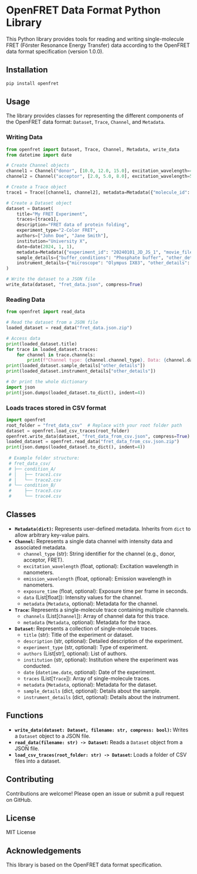# OpenFRET Data Format Python Library

This Python library provides tools for reading and writing single-molecule FRET (Förster Resonance Energy Transfer) data according to the OpenFRET data format specification (version 1.0.0).

## Installation

```bash
pip install openfret
```

## Usage

The library provides classes for representing the different components of the OpenFRET data format: `Dataset`, `Trace`, `Channel`, and `Metadata`.

### Writing Data

```python
from openfret import Dataset, Trace, Channel, Metadata, write_data
from datetime import date

# Create Channel objects
channel1 = Channel("donor", [10.0, 12.0, 15.0], excitation_wavelength=488.0, emission_wavelength=520.0)
channel2 = Channel("acceptor", [2.0, 5.0, 8.0], excitation_wavelength=532.0, emission_wavelength=580.0)

# Create a Trace object
trace1 = Trace([channel1, channel2], metadata=Metadata({"molecule_id": "1"}))

# Create a Dataset object
dataset = Dataset(
    title="My FRET Experiment",
    traces=[trace1],
    description="FRET data of protein folding",
    experiment_type="2-Color FRET",
    authors=["John Doe", "Jane Smith"],
    institution="University X",
    date=date(2024, 1, 1),
    metadata=Metadata({"experiment_id": "20240101_JD_JS_1", "movie_file": "20240101_CoolExperiment.TIF"}),
    sample_details={"buffer_conditions": "Phosphate buffer", "other_details": Metadata({"ph": 7.4})}, #Example of nested metadata
    instrument_details={"microscope": "Olympus IX83", "other_details": Metadata({"objective": "60x oil 1.5 NA"})}, #Example of nested metadata
)

# Write the dataset to a JSON file
write_data(dataset, "fret_data.json", compress=True)
```

### Reading Data

```python
from openfret import read_data

# Read the dataset from a JSON file
loaded_dataset = read_data("fret_data.json.zip")

# Access data
print(loaded_dataset.title)
for trace in loaded_dataset.traces:
    for channel in trace.channels:
        print(f"Channel type: {channel.channel_type}, Data: {channel.data}")
print(loaded_dataset.sample_details["other_details"])
print(loaded_dataset.instrument_details["other_details"])

# Or print the whole dictionary
import json
print(json.dumps(loaded_dataset.to_dict(), indent=4))
```

### Loads traces stored in CSV format
```python
import openfret
root_folder = "fret_data_csv"  # Replace with your root folder path
dataset = openfret.load_csv_traces(root_folder)
openfret.write_data(dataset, "fret_data_from_csv.json", compress=True)
loaded_dataset = openfret.read_data("fret_data_from_csv.json.zip")
print(json.dumps(loaded_dataset.to_dict(), indent=4))
 
 # Example folder structure:
 # fret_data_csv/
 # ├── condition_A/
 # │   ├── trace1.csv
 # │   └── trace2.csv
 # └── condition_B/
 #     ├── trace3.csv
 #     └── trace4.csv
```


## Classes

*   **`Metadata(dict)`:** Represents user-defined metadata. Inherits from `dict` to allow arbitrary key-value pairs.
*   **`Channel`:** Represents a single data channel with intensity data and associated metadata.
    *   `channel_type` (str): String identifier for the channel (e.g., donor, acceptor, FRET).
    *   `excitation_wavelength` (float, optional): Excitation wavelength in nanometers.
    *   `emission_wavelength` (float, optional): Emission wavelength in nanometers.
    *   `exposure_time` (float, optional): Exposure time per frame in seconds.
    *   `data` (List[float]): Intensity values for the channel.
    *   `metadata` (`Metadata`, optional): Metadata for the channel.
*   **`Trace`:** Represents a single-molecule trace containing multiple channels.
    *   `channels` (List[`Channel`]): Array of channel data for this trace.
    *   `metadata` (`Metadata`, optional): Metadata for the trace.
*   **`Dataset`:** Represents a collection of single-molecule traces.
    *   `title` (str): Title of the experiment or dataset.
    *   `description` (str, optional): Detailed description of the experiment.
    *   `experiment_type` (str, optional): Type of experiment.
    *   `authors` (List[str], optional): List of authors.
    *   `institution` (str, optional): Institution where the experiment was conducted.
    *   `date` (`datetime.date`, optional): Date of the experiment.
    *   `traces` (List[`Trace`]): Array of single-molecule traces.
    *   `metadata` (`Metadata`, optional): Metadata for the dataset.
    *   `sample_details` (dict, optional): Details about the sample.
    *   `instrument_details` (dict, optional): Details about the instrument.

## Functions

*   **`write_data(dataset: Dataset, filename: str, compress: bool)`:** Writes a `Dataset` object to a JSON file.
*   **`read_data(filename: str) -> Dataset`:** Reads a `Dataset` object from a JSON file.
*   **`load_csv_traces(root_folder: str) -> Dataset`:** Loads a folder of CSV files into a dataset.

## Contributing

Contributions are welcome! Please open an issue or submit a pull request on GitHub.

## License

MIT License

## Acknowledgements

This library is based on the OpenFRET data format specification.
